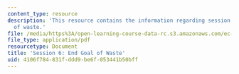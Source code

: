 ```yaml
---
content_type: resource
description: 'This resource contains the information regarding session 6: End goal
  of waste.'
file: /media/https%3A/open-learning-course-data-rc.s3.amazonaws.com/ec-716-d-lab-waste-fall-2015/4106f784831fddd9be6f053441b50bff_MITEC_716F15_Session6.pdf
file_type: application/pdf
resourcetype: Document
title: 'Session 6: End Goal of Waste'
uid: 4106f784-831f-ddd9-be6f-053441b50bff
---
```

